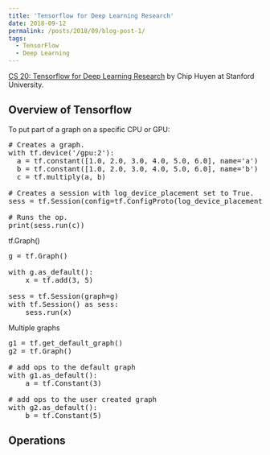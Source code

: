 ```yaml
---
title: 'Tensorflow for Deep Learning Research'
date: 2018-09-12
permalink: /posts/2018/09/blog-post-1/
tags:
  - TensorFlow
  - Deep Learning
---
```


[CS 20: Tensorflow for Deep Learning Research](http://web.stanford.edu/class/cs20si/index.html) by Chip Huyen at Stanford University.

## Overview of Tensorflow

To put part of a graph on a specific CPU or GPU:

<pre>
# Creates a graph.
with tf.device('/gpu:2'):
  a = tf.constant([1.0, 2.0, 3.0, 4.0, 5.0, 6.0], name='a')
  b = tf.constant([1.0, 2.0, 3.0, 4.0, 5.0, 6.0], name='b')
  c = tf.multiply(a, b)

# Creates a session with log_device_placement set to True.
sess = tf.Session(config=tf.ConfigProto(log_device_placement=True))

# Runs the op.
print(sess.run(c))
</pre>

tf.Graph()

<pre>
g = tf.Graph()

with g.as_default():
	x = tf.add(3, 5)
	
sess = tf.Session(graph=g)
with tf.Session() as sess:
	sess.run(x)
</pre>

Multiple graphs

<pre>
g1 = tf.get_default_graph()
g2 = tf.Graph()

# add ops to the default graph
with g1.as_default():
	a = tf.Constant(3)

# add ops to the user created graph
with g2.as_default():
	b = tf.Constant(5)
</pre>

## Operations

